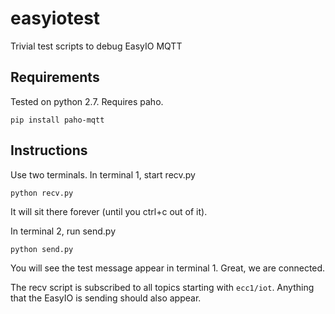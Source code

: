 # easyiotest
Trivial test scripts to debug EasyIO MQTT


## Requirements

Tested on python 2.7.
Requires paho.

```
pip install paho-mqtt
```

## Instructions

Use two terminals.  In terminal 1, start recv.py

```
python recv.py
```

It will sit there forever (until you ctrl+c out of it).

In terminal 2, run send.py

```
python send.py
```

You will see the test message appear in terminal 1.  Great, we are connected.

The recv script is subscribed to all topics starting with `ecc1/iot`.  Anything that the EasyIO is sending should also appear.